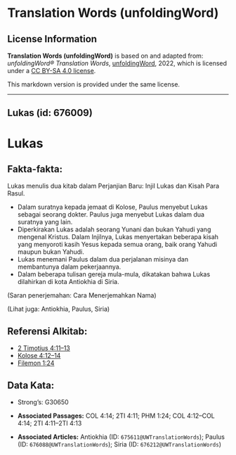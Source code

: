 # Translation Words (unfoldingWord)

## License Information

**Translation Words (unfoldingWord)** is based on and adapted from: _unfoldingWord® Translation Words_, [unfoldingWord](https://unfoldingword.org/utw), 2022, which is licensed under a [CC BY-SA 4.0 license](https://creativecommons.org/licenses/by-sa/4.0/legalcode.en).

This markdown version is provided under the same license.



--------------------------------

## Lukas (id: 676009)

Lukas
=====

Fakta\-fakta:
-------------

Lukas menulis dua kitab dalam Perjanjian Baru: Injil Lukas dan Kisah Para Rasul.

* Dalam suratnya kepada jemaat di Kolose, Paulus menyebut Lukas sebagai seorang dokter. Paulus juga menyebut Lukas dalam dua suratnya yang lain.
* Diperkirakan Lukas adalah seorang Yunani dan bukan Yahudi yang mengenal Kristus. Dalam Injilnya, Lukas menyertakan beberapa kisah yang menyoroti kasih Yesus kepada semua orang, baik orang Yahudi maupun bukan Yahudi.
* Lukas menemani Paulus dalam dua perjalanan misinya dan membantunya dalam pekerjaannya.
* Dalam beberapa tulisan gereja mula\-mula, dikatakan bahwa Lukas dilahirkan di kota Antiokhia di Siria.

(Saran penerjemahan: Cara Menerjemahkan Nama)

(Lihat juga: Antiokhia, Paulus, Siria)

Referensi Alkitab:
------------------

* [2 Timotius 4:11–13](https://ref.ly/2Tim0:0)
* [Kolose 4:12–14](https://ref.ly/Col4:12-Col4:14)
* [Filemon 1:24](https://ref.ly/Phlm1:24)

Data Kata:
----------

* Strong’s: G30650

* **Associated Passages:** COL 4:14; 2TI 4:11; PHM 1:24; COL 4:12–COL 4:14; 2TI 4:11–2TI 4:13
* **Associated Articles:** Antiokhia (ID: `675611@UWTranslationWords`); Paulus (ID: `676088@UWTranslationWords`); Siria (ID: `676212@UWTranslationWords`)

